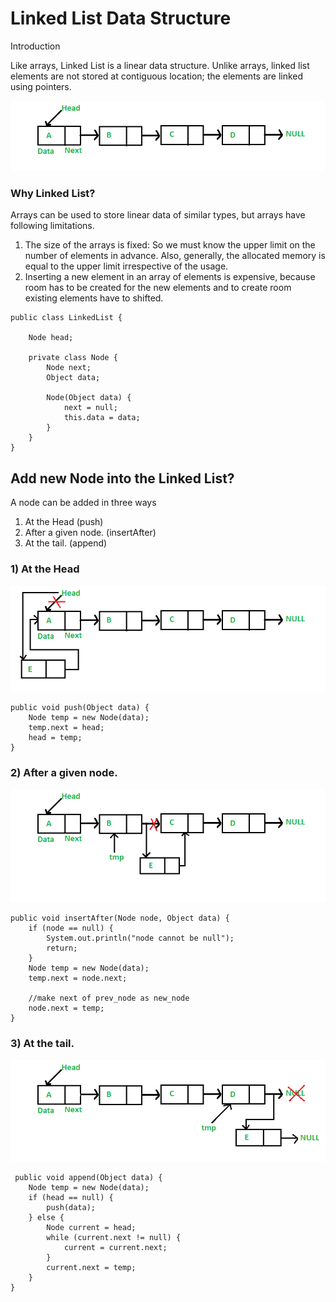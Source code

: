 # Linked List Data Structure
Introduction

Like arrays, Linked List is a linear data structure. Unlike arrays, linked list elements are not stored at contiguous location; the elements are linked using pointers.

![alt text](material/Linkedlist.png)


### Why Linked List?
Arrays can be used to store linear data of similar types, but arrays have following limitations.
1) The size of the arrays is fixed: So we must know the upper limit on the number of elements in advance. Also, generally, the allocated memory is equal to the upper limit irrespective of the usage.
2) Inserting a new element in an array of elements is expensive, because room has to be created for the new elements and to create room existing elements have to shifted.

````
public class LinkedList {

    Node head;

    private class Node {
        Node next;
        Object data;

        Node(Object data) {
            next = null;
            this.data = data;
        }
    }
}

````

## Add new Node into the Linked List?
A node can be added in three ways
1) At the Head (push)
2) After a given node. (insertAfter)
3) At the tail. (append)

### 1) At the Head
![alt text](material/LinkedlistInsertAtHead.png)

````
public void push(Object data) {
    Node temp = new Node(data);
    temp.next = head;
    head = temp;
}

````
### 2) After a given node.
![alt text](material/LinkedlistInsertAfter.png)

````
public void insertAfter(Node node, Object data) {
    if (node == null) {
        System.out.println("node cannot be null");
        return;
    }
    Node temp = new Node(data);
    temp.next = node.next;

    //make next of prev_node as new_node
    node.next = temp;
}

````
### 3) At the tail.
![alt text](material/LinkedlistInsertAtTail.png)

````
 public void append(Object data) {
    Node temp = new Node(data);
    if (head == null) {
        push(data);
    } else {
        Node current = head;
        while (current.next != null) {
            current = current.next;
        }
        current.next = temp;
    }
}

````
